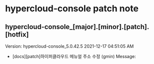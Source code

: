 # hypercloud-console patch note
## hypercloud-console_[major].[minor].[patch].[hotfix]
Version: hypercloud-console_5.0.42.5
2021-12-17  04:51:05 AM
- [docs][patch]하이퍼클라우드 메뉴얼 주소 수정 (gmin) 
    Message: 